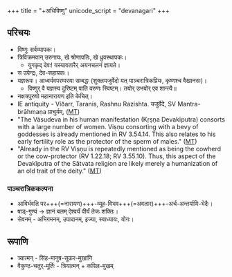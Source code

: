 +++
title = "+अधिविष्णु"
unicode_script = "devanagari"
+++


## परिचयः
- विष्णुः सर्वव्यापकः।
- त्रिविक्रमवान् उरुगायः, खे श्रोणापतिः, खे ध्रुवस्थापकः।
  - युगकृद् देवः! यस्यावतारैर् अयनचलनं ज्ञायते।
- स उपेन्द्रः, देव-सहायकः।
- यज्ञरूपः। आध्वर्यवपरम्परया सम्बद्धः (शुक्लयजुर्वेदो यत् पाञ्चरात्रिकप्रियः, कृष्णश्च वैखानसः)।
  - विष्णुर् वै यज्ञस्य दुरिष्टम् पाति वरुणः स्विष्टम्। तयोर् उभयोर् एव शान्त्यै॥
- नक्षत्रपुरुषो महानारायण इति केचित्।
- IE antiquity - Víðarr, Taranis, Rashnu Razishta. यजुर्वेदे, SV Mantra-brāhmaṇa प्राचुर्यम्,  ([MT](https://manasataramgini.wordpress.com/2020/01/02/the-roots-of-vai%E1%B9%A3%E1%B9%87avam-a-view-from-the-numerology-of-vedic-texts/))
- "The Vāsudeva in his human manifestation (Kṛṣṇa Devakīputra) consorts with a large number of women. Viṣṇu consorting with a bevy of goddesses is already mentioned in RV 3.54.14. This also relates to his early fertility role as the protector of the sperm of males." ([MT](https://manasataramgini.wordpress.com/2020/01/02/the-roots-of-vai%E1%B9%A3%E1%B9%87avam-a-view-from-the-numerology-of-vedic-texts/))
- "Already in the RV Viṣṇu is repeatedly mentioned as being the cowherd or the cow-protector (RV 1.22.18; RV 3.55.10). Thus, this aspect of the Devakīputra of the Sātvata religion are likely merely a humanization of an old trait of the deity." ([MT](https://manasataramgini.wordpress.com/2020/01/02/the-roots-of-vai%E1%B9%A3%E1%B9%87avam-a-view-from-the-numerology-of-vedic-texts/))

### पाञ्चरात्रिककल्पना
- आविर्भवति पर+++(=नारायण)+++-व्यूह-विभव+++(=अवतार)+++-अर्च-अन्तर्यामि-भेदैः।
- षाड्-गुण्यं → ज्ञानं बलम् ऐश्वर्यं वीर्यं तेजः शक्तिः।
- सेवनम् - अभिगमनम्, उपादानम्, इज्या, स्वाध्यायः, योगः।

## रूपाणि
- त्र्यात्मन् - सिंह-मानुष-सूकर-मुखानि
- वैकुण्ठ-चतुर्-मूर्तिः - त्रियात्मन् + कपिल-मुखम्
